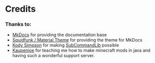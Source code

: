 # Credits

### Thanks to:
- [MkDocs](https://www.mkdocs.org) for providing the documentation base
- [Squidfunk / Material Theme](https://squidfunk.github.io/mkdocs-material/) for providing the theme for MkDocs
- [Kody Simpson](https://youtube.com/@KodySimpson) for making [SubCommandLib](plugins/subcommandlib/index.md) possible
- [Kaupenjoe](https://youtube.com/@moddingbykaupenjoe) for teaching me how to make minecraft mods in java and having such a wonderful support server.